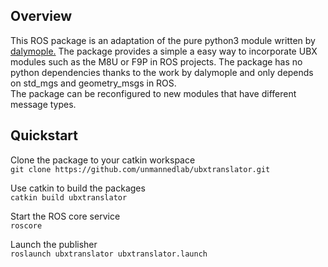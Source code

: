 ## Overview

This ROS package is an adaptation of the pure python3 module written by <a href="https://github.com/dalymople">dalymople.</a> 
The package provides a simple a easy way to incorporate UBX modules such as the M8U or F9P in ROS projects. 
The package has no python dependencies thanks to the work by dalymople and only depends on std_mgs and geometry_msgs in ROS.  
The package can be reconfigured to new modules that have different message types.


## Quickstart

Clone the package to your catkin workspace<br>
`git clone https://github.com/unmannedlab/ubxtranslator.git`

Use catkin to build the packages<br>
`catkin build ubxtranslator`

Start the ROS core service<br>
`roscore`

Launch the publisher<br>
`roslaunch ubxtranslator ubxtranslator.launch`